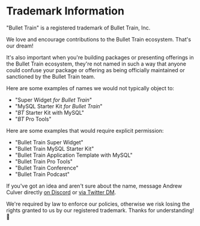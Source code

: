 # Trademark Information

"Bullet Train" is a registered trademark of Bullet Train, Inc.

We love and encourage contributions to the Bullet Train ecosystem. That's our dream!

It's also important when you're building packages or presenting offerings in the Bullet Train ecosystem, they're not named in such a way that anyone could confuse your package or offering as being officially maintained or sanctioned by the Bullet Train team.

Here are some examples of names we would not typically object to:

 - "Super Widget _for Bullet Train_"
 - "MySQL Starter Kit _for Bullet Train_"
 - "_BT_ Starter Kit with MySQL"
 - "_BT_ Pro Tools"

Here are some examples that would require explicit permission:

 - "Bullet Train Super Widget"
 - "Bullet Train MySQL Starter Kit"
 - "Bullet Train Application Template with MySQL"
 - "Bullet Train Pro Tools"
 - "Bullet Train Conference"
 - "Bullet Train Podcast"

If you've got an idea and aren't sure about the name, message Andrew Culver directly [on Discord](https://discord.gg/bullettrain) or [via Twitter DM](https://twitter.com/andrewculver).

We're required by law to enforce our policies, otherwise we risk losing the rights granted to us by our registered trademark. Thanks for understanding! 🙏
